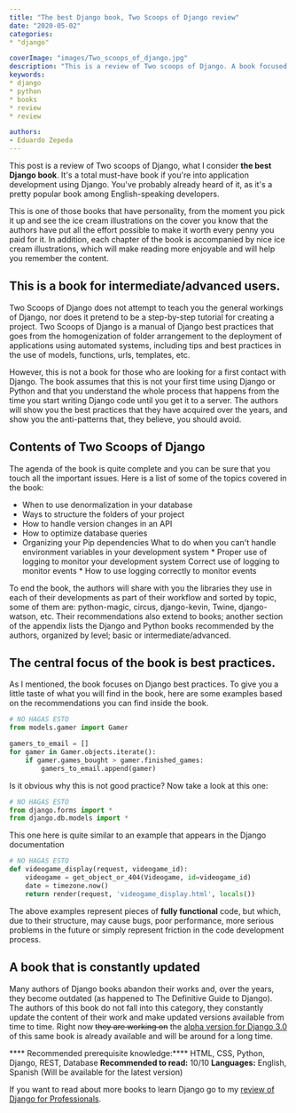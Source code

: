```yaml
---
title: "The best Django book, Two Scoops of Django review"
date: "2020-05-02"
categories:
* "django"

coverImage: "images/Two_scoops_of_django.jpg"
description: "This is a review of Two scoops of Django. A book focused on good development practices for the open source web development framework Django."
keywords:
* django
* python
* books
* review
* review

authors:
- Eduardo Zepeda
---
```


This post is a review of Two scoops of Django, what I consider **the best Django book**. It's a total must-have book if you're into application development using Django. You've probably already heard of it, as it's a pretty popular book among English-speaking developers.

This is one of those books that have personality, from the moment you pick it up and see the ice cream illustrations on the cover you know that the authors have put all the effort possible to make it worth every penny you paid for it. In addition, each chapter of the book is accompanied by nice ice cream illustrations, which will make reading more enjoyable and will help you remember the content.

## This is a book for intermediate/advanced users.

Two Scoops of Django does not attempt to teach you the general workings of Django, nor does it pretend to be a step-by-step tutorial for creating a project. Two Scoops of Django is a manual of Django best practices that goes from the homogenization of folder arrangement to the deployment of applications using automated systems, including tips and best practices in the use of models, functions, urls, templates, etc.

However, this is not a book for those who are looking for a first contact with Django. The book assumes that this is not your first time using Django or Python and that you understand the whole process that happens from the time you start writing Django code until you get it to a server. The authors will show you the best practices that they have acquired over the years, and show you the anti-patterns that, they believe, you should avoid.

## Contents of Two Scoops of Django

The agenda of the book is quite complete and you can be sure that you touch all the important issues. Here is a list of some of the topics covered in the book:

* When to use denormalization in your database
* Ways to structure the folders of your project
* How to handle version changes in an API
* How to optimize database queries
* Organizing your Pip dependencies
What to do when you can't handle environment variables in your development system * Proper use of logging to monitor your development system
Correct use of logging to monitor events * How to use logging correctly to monitor events

To end the book, the authors will share with you the libraries they use in each of their developments as part of their workflow and sorted by topic, some of them are: python-magic, circus, django-kevin, Twine, django-watson, etc. Their recommendations also extend to books; another section of the appendix lists the Django and Python books recommended by the authors, organized by level; basic or intermediate/advanced.

## The central focus of the book is best practices.

As I mentioned, the book focuses on Django best practices. To give you a little taste of what you will find in the book, here are some examples based on the recommendations you can find inside the book.

```python
# NO HAGAS ESTO 
from models.gamer import Gamer

gamers_to_email = []
for gamer in Gamer.objects.iterate():
    if gamer.games_bought > gamer.finished_games:
        gamers_to_email.append(gamer)
```

Is it obvious why this is not good practice? Now take a look at this one:

```python
# NO HAGAS ESTO 
from django.forms import *
from django.db.models import *
```

This one here is quite similar to an example that appears in the Django documentation

```python
# NO HAGAS ESTO 
def videogame_display(request, videogame_id):
    videogame = get_object_or_404(Videogame, id=videogame_id)
    date = timezone.now()
    return render(request, 'videogame_display.html', locals())
```

The above examples represent pieces of **fully functional** code, but which, due to their structure, may cause bugs, poor performance, more serious problems in the future or simply represent friction in the code development process.

## A book that is constantly updated

Many authors of Django books abandon their works and, over the years, they become outdated (as happened to The Definitive Guide to Django). The authors of this book do not fall into this category, they constantly update the content of their work and make updated versions available from time to time. Right now ~~they are working on~~ the [alpha version for Django 3.0](https://www.feldroy.com/products/two-scoops-of-django-3-x) of this same book is already available and will be around for a long time.

**** Recommended prerequisite knowledge:**** HTML, CSS, Python, Django, REST, Database
**Recommended to read:** 10/10
**Languages:** English, Spanish (Will be available for the latest version)

If you want to read about more books to learn Django go to my [review of Django for Professionals](/review-of-django-for-professionals/).